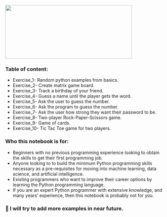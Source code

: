 
<img 
src = "https://cdn.clipart.email/75b18e140c5c4db346a3adcc12f06aa5_python-logo-png-transparent-python-logopng-images-pluspng_1024-500.png" width = "400" height ="170"/>


### Table of content:
- Exercise_1- Random python examples from basics.
- Exercise_2- Create matrix game board.
- Exercise_3- Track a birthday of your friend.
- Exercise_4- Guess a name until the player gets the word.
- Exercise_5- Ask the user to guess the
number.
- Exercise_6- Ask the program to guess the
number.
- Exercise_7- Ask the user how strong they want their password to be.
- Exercise_8- Two-player Rock-Paper-Scissors game.
- Exercise_9- Game of  cards.
- Exercise_10- Tic Tac Toe game for two players.

### Who this notebook is for:
- Beginners with no previous programming experience looking to obtain the skills to get their first programming job.
- Anyone looking to to build the minimum Python programming skills necessary as a pre-requisites for moving into machine learning, data science, and artificial intelligence.
- Existing programmers who want to improve their career options by learning the Python programming language.
- If you are an expert Python programmer with extensive knowledge, and many years’ experience, then this notebook is probably not for you.

### 🔭 I will try to add more examples in near future. 
